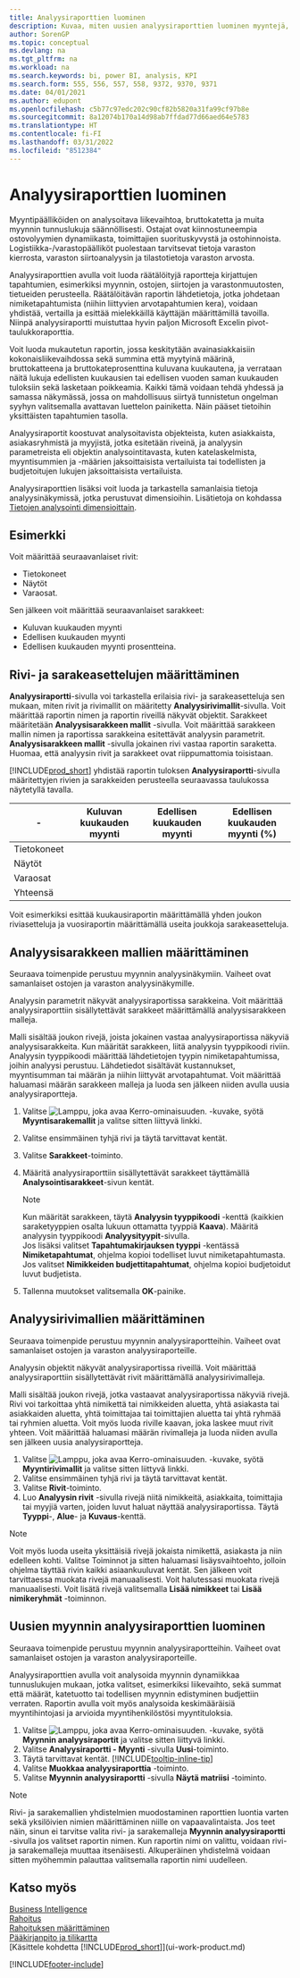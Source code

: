 ```yaml
---
title: Analyysiraporttien luominen
description: Kuvaa, miten uusien analyysiraporttien luominen myyntejä, ostoja ja varastoa varten sekä analyysimallien määrittäminen tapahtuu.
author: SorenGP
ms.topic: conceptual
ms.devlang: na
ms.tgt_pltfrm: na
ms.workload: na
ms.search.keywords: bi, power BI, analysis, KPI
ms.search.form: 555, 556, 557, 558, 9372, 9370, 9371
ms.date: 04/01/2021
ms.author: edupont
ms.openlocfilehash: c5b77c97edc202c90cf82b5820a31fa99cf97b8e
ms.sourcegitcommit: 8a12074b170a14d98ab7ffdad77d66aed64e5783
ms.translationtype: HT
ms.contentlocale: fi-FI
ms.lasthandoff: 03/31/2022
ms.locfileid: "8512384"
---
```

#  <a name="create-analysis-reports"></a>Analyysiraporttien luominen
Myyntipäälliköiden on analysoitava liikevaihtoa, bruttokatetta ja muita myynnin tunnuslukuja säännöllisesti. Ostajat ovat kiinnostuneempia ostovolyymien dynamiikasta, toimittajien suorituskyvystä ja ostohinnoista. Logistiikka-/varastopäälliköt puolestaan tarvitsevat tietoja varaston kierrosta, varaston siirtoanalyysin ja tilastotietoja varaston arvosta.  

Analyysiraporttien avulla voit luoda räätälöityjä raportteja kirjattujen tapahtumien, esimerkiksi myynnin, ostojen, siirtojen ja varastonmuutosten, tietueiden perusteella. Räätälöitävän raportin lähdetietoja, jotka johdetaan nimiketapahtumista (niihin liittyvien arvotapahtumien kera), voidaan yhdistää, vertailla ja esittää mielekkäillä käyttäjän määrittämillä tavoilla. Niinpä analyysiraportti muistuttaa hyvin paljon Microsoft Excelin pivot-taulukkoraporttia.  

Voit luoda mukautetun raportin, jossa keskitytään avainasiakkaisiin kokonaisliikevaihdossa sekä summina että myytyinä määrinä, bruttokatteena ja bruttokateprosenttina kuluvana kuukautena, ja verrataan näitä lukuja edellisten kuukausien tai edellisen vuoden saman kuukauden tuloksiin sekä lasketaan poikkeamia. Kaikki tämä voidaan tehdä yhdessä ja samassa näkymässä, jossa on mahdollisuus siirtyä tunnistetun ongelman syyhyn valitsemalla avattavan luettelon painiketta. Näin pääset tietoihin yksittäisten tapahtumien tasolla.  

Analyysiraportit koostuvat analysoitavista objekteista, kuten asiakkaista, asiakasryhmistä ja myyjistä, jotka esitetään riveinä, ja analyysin parametreista eli objektin analysointitavasta, kuten katelaskelmista, myyntisummien ja -määrien jaksoittaisista vertailuista tai todellisten ja budjetoitujen lukujen jaksoittaisista vertailuista.

Analyysiraporttien lisäksi voit luoda ja tarkastella samanlaisia tietoja analyysinäkymissä, jotka perustuvat dimensioihin. Lisätietoja on kohdassa [Tietojen analysointi dimensioittain](bi-how-analyze-data-dimension.md).

## <a name="example"></a>Esimerkki  
Voit määrittää seuraavanlaiset rivit:  
- Tietokoneet  
- Näytöt  
- Varaosat.  

Sen jälkeen voit määrittää seuraavanlaiset sarakkeet:  

- Kuluvan kuukauden myynti  
- Edellisen kuukauden myynti  
- Edellisen kuukauden myynti prosentteina.  

## <a name="setting-up-line-and-column-layouts"></a>Rivi- ja sarakeasettelujen määrittäminen  
 **Analyysiraportti**-sivulla voi tarkastella erilaisia rivi- ja sarakeasetteluja sen mukaan, miten rivit ja rivimallit on määritetty **Analyysirivimallit**-sivulla. Voit määrittää raportin nimen ja raportin riveillä näkyvät objektit. Sarakkeet määritetään **Analyysisarakkeen mallit** -sivulla. Voit määrittää sarakkeen mallin nimen ja raportissa sarakkeina esitettävät analyysin parametrit. **Analyysisarakkeen mallit** -sivulla jokainen rivi vastaa raportin saraketta. Huomaa, että analyysin rivit ja sarakkeet ovat riippumattomia toisistaan.  

[!INCLUDE[prod_short](includes/prod_short.md)] yhdistää raportin tuloksen **Analyysiraportti**-sivulla määritettyjen rivien ja sarakkeiden perusteella seuraavassa taulukossa näytetyllä tavalla.  

|- |Kuluvan kuukauden myynti|Edellisen kuukauden myynti|Edellisen kuukauden myynti (%)|  
|-|-|-|-|  
|Tietokoneet| | | |  
|Näytöt| | | |  
|Varaosat| | | |  
|Yhteensä| | | |  

 Voit esimerkiksi esittää kuukausiraportin määrittämällä yhden joukon riviasetteluja ja vuosiraportin määrittämällä useita joukkoja sarakeasetteluja.

 ## <a name="to-set-up-analysis-column-templates"></a>Analyysisarakkeen mallien määrittäminen
Seuraava toimenpide perustuu myynnin analyysinäkymiin. Vaiheet ovat samanlaiset ostojen ja varaston analyysinäkymille.

Analyysin parametrit näkyvät analyysiraportissa sarakkeina. Voit määrittää analyysiraporttiin sisällytettävät sarakkeet määrittämällä analyysisarakkeen malleja.  

Malli sisältää joukon rivejä, joista jokainen vastaa analyysiraportissa näkyviä analyysisarakkeita. Kun määrität sarakkeen, liitä analyysin tyyppikoodi riviin. Analyysin tyyppikoodi määrittää lähdetietojen tyypin nimiketapahtumissa, joihin analyysi perustuu. Lähdetiedot sisältävät kustannukset, myyntisumman tai määrän ja niihin liittyvät arvotapahtumat. Voit määrittää haluamasi määrän sarakkeen malleja ja luoda sen jälkeen niiden avulla uusia analyysiraportteja.    

1. Valitse ![Lamppu, joka avaa Kerro-ominaisuuden.](media/ui-search/search_small.png "Kerro, mitä haluat tehdä") -kuvake, syötä **Myyntisarakemallit** ja valitse sitten liittyvä linkki.  
2. Valitse ensimmäinen tyhjä rivi ja täytä tarvittavat kentät.
3. Valitse **Sarakkeet**-toiminto.  
4. Määritä analyysiraporttiin sisällytettävät sarakkeet täyttämällä **Analysointisarakkeet**-sivun kentät.  

    > [!NOTE]  
    >   Kun määrität sarakkeen, täytä **Analyysin tyyppikoodi** -kenttä (kaikkien saraketyyppien osalta lukuun ottamatta tyyppiä **Kaava**). Määritä analyysin tyyppikoodi **Analyysityypit**-sivulla.  
    Jos lisäksi valitset **Tapahtumakirjauksen tyyppi** -kentässä **Nimiketapahtumat**, ohjelma kopioi todelliset luvut nimiketapahtumasta. Jos valitset **Nimikkeiden budjettitapahtumat**, ohjelma kopioi budjetoidut luvut budjetista.  
5.  Tallenna muutokset valitsemalla **OK**-painike.  

## <a name="to-set-up-analysis-line-templates"></a>Analyysirivimallien määrittäminen  
Seuraava toimenpide perustuu myynnin analyysiraportteihin. Vaiheet ovat samanlaiset ostojen ja varaston analyysiraporteille.

Analyysin objektit näkyvät analyysiraportissa riveillä. Voit määrittää analyysiraporttiin sisällytettävät rivit määrittämällä analyysirivimalleja.  

Malli sisältää joukon rivejä, jotka vastaavat analyysiraportissa näkyviä rivejä. Rivi voi tarkoittaa yhtä nimikettä tai nimikkeiden aluetta, yhtä asiakasta tai asiakkaiden aluetta, yhtä toimittajaa tai toimittajien aluetta tai yhtä ryhmää tai ryhmien aluetta. Voit myös luoda riville kaavan, joka laskee muut rivit yhteen. Voit määrittää haluamasi määrän rivimalleja ja luoda niiden avulla sen jälkeen uusia analyysiraportteja.    

1. Valitse ![Lamppu, joka avaa Kerro-ominaisuuden.](media/ui-search/search_small.png "Kerro, mitä haluat tehdä") -kuvake, syötä **Myyntirivimallit** ja valitse sitten liittyvä linkki.  
2. Valitse ensimmäinen tyhjä rivi ja täytä tarvittavat kentät.
3. Valitse **Rivit**-toiminto.  
4. Luo **Analyysin rivit** -sivulla rivejä niitä nimikkeitä, asiakkaita, toimittajia tai myyjiä varten, joiden luvut haluat näyttää analyysiraportissa. Täytä **Tyyppi**-, **Alue**- ja **Kuvaus**-kenttä.  

> [!NOTE]  
>   Voit myös luoda useita yksittäisiä rivejä jokaista nimikettä, asiakasta ja niin edelleen kohti. Valitse Toiminnot ja sitten haluamasi lisäysvaihtoehto, jolloin ohjelma täyttää rivin kaikki asiaankuuluvat kentät. Sen jälkeen voit tarvittaessa muokata rivejä manuaalisesti. Voit halutessasi muokata rivejä manuaalisesti. Voit lisätä rivejä valitsemalla **Lisää nimikkeet** tai **Lisää nimikeryhmät** -toiminnon.  

## <a name="to-create-a-new-sales-analysis-report"></a>Uusien myynnin analyysiraporttien luominen
Seuraava toimenpide perustuu myynnin analyysiraportteihin. Vaiheet ovat samanlaiset ostojen ja varaston analyysiraporteille.

Analyysiraporttien avulla voit analysoida myynnin dynamiikkaa tunnuslukujen mukaan, jotka valitset, esimerkiksi liikevaihto, sekä summat että määrät, katetuotto tai todellisen myynnin edistyminen budjettiin verraten. Raportin avulla voit myös analysoida keskimääräisiä myyntihintojasi ja arvioida myyntihenkilöstösi myyntituloksia.  

1. Valitse ![Lamppu, joka avaa Kerro-ominaisuuden.](media/ui-search/search_small.png "Kerro, mitä haluat tehdä") -kuvake, syötä **Myynnin analyysiraportit** ja valitse sitten liittyvä linkki.  
2. Valitse **Analyysiraportti - Myynti** -sivulla **Uusi**-toiminto.
3. Täytä tarvittavat kentät. [!INCLUDE[tooltip-inline-tip](includes/tooltip-inline-tip_md.md)]
4. Valitse **Muokkaa analyysiraporttia** -toiminto.
5. Valitse **Myynnin analyysiraportti** -sivulla **Näytä matriisi** -toiminto.  

> [!NOTE]  
>   Rivi- ja sarakemallien yhdistelmien muodostaminen raporttien luontia varten sekä yksilöivien nimien määrittäminen niille on vapaavalintaista. Jos teet näin, sinun ei tarvitse valita rivi- ja sarakemalleja **Myynnin analyysiraportti** -sivulla jos valitset raportin nimen. Kun raportin nimi on valittu, voidaan rivi- ja sarakemalleja muuttaa itsenäisesti. Alkuperäinen yhdistelmä voidaan sitten myöhemmin palauttaa valitsemalla raportin nimi uudelleen.

## <a name="see-also"></a>Katso myös
[Business Intelligence](bi.md)  
[Rahoitus](finance.md)  
[Rahoituksen määrittäminen](finance-setup-finance.md)  
[Pääkirjanpito ja tilikartta](finance-general-ledger.md)  
[Käsittele kohdetta [!INCLUDE[prod_short](includes/prod_short.md)]](ui-work-product.md)  


[!INCLUDE[footer-include](includes/footer-banner.md)]